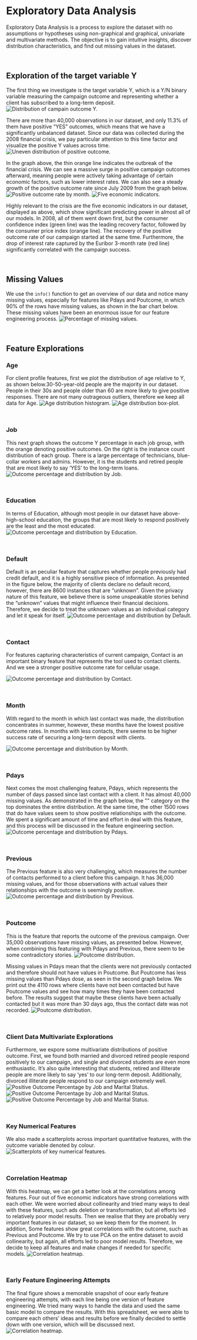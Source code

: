 # Exploratory Data Analysis
Exploratory Data Analysis is a process to explore the dataset with no assumptions or hypotheses using non-graphical and graphical, univariate and multivariate methods. The objective is to gain intuitive insights, discover distribution characteristics, and find out missing values in the dataset.

<br />

## Exploration of the target variable Y
The first thing we investigate is the target variable Y, which is a Y/N binary variable measuring the campaign outcome and representing whether a client has subscribed to a long-term deposit. 
![Distribution of campain outcome Y.](../figures/2_1_Y_distribution.png)

There are more than 40,000 observations in our dataset, and only 11.3% of them have positive “YES” outcomes, which means that we have a significantly unbalanced dataset. Since our data was collected during the 2008 financial crisis, we pay particular attention to this time factor and visualize the positive Y values across time. 
![Uneven distribution of positive outcome.](../figures/2_2_Uneven_distribution.png)

In the graph above, the thin orange line indicates the outbreak of the financial crisis. We can see a massive surge in positive campaign outcomes afterward, meaning people were actively taking advantage of certain economic factors, such as lower interest rates. We can also see a steady growth of the positive outcome rate since July 2009 from the graph below.
![Positive outcome rate by month.](../figures/2_3_Positive_rate_by_month.png)
![Five economic indicators.](../figures/2_4_Five_econ_indicators.png)

Highly relevant to the crisis are the five economic indicators in our dataset, displayed as above, which show significant predicting power in almost all of our models. In 2008, all of them went down first, but the consumer confidence index (green line) was the leading recovery factor, followed by the consumer price index (orange line). The recovery of the positive outcome rate of our campaign started at the same time. Furthermore, the drop of interest rate captured by the Euribor 3-month rate (red line) significantly correlated with the campaign success.

<br />

## Missing Values
We use the `info()` function to get an overview of our data and notice many missing values, especially for features like Pdays and Poutcome, in which 90% of the rows have missing values, as shown in the bar chart below. These missing values have been an enormous issue for our feature engineering process.
![Percentage of missing values.](../figures/2_5_Missing_value_percentage.png)

<br />

## Feature Explorations
### Age
For client profile features, first we plot the distribution of age relative to Y, as shown below.30-50-year-old people are the majority in our dataset. People in their 30s and people older than 60 are more likely to give positive responses. There are not many outrageous outliers, therefore we keep all data for Age.
![Age distribution histogram.](../figures/2_6_Age_histogram.png)
![Age distribution box-plot.](../figures/2_6_Age_box.png)

<br />

### Job
This next graph shows the outcome Y percentage in each job group, with the orange denoting positive outcomes. On the right is the instance count distribution of each group. There is a large percentage of technicians, blue-collar workers and admins. However, it is the students and retired people that are most likely to say ‘YES’ to the long-term loans.
![Outcome percentage and distribution by Job.](../figures/2_7_Job.png)

<br />

### Education
In terms of Education, although most people in our dataset have above-high-school education, the groups that are most likely to respond positively are the least and the most educated. 
![Outcome percentage and distribution by Education.](../figures/2_8_Education.png)

<br />

### Default
Default is an peculiar feature that captures whether people previously had credit default, and it is a highly sensitive piece of information. As presented in the figure below, the majority of clients declare no default record, however, there are 8600 instances that are “unknown”. Given the privacy nature of this feature, we believe there is some unspeakable stories behind the “unknown” values that might influence their financial decisions. Therefore, we decide to treat the unknown values as an individual category and let it speak for itself.
![Outcome percentage and distribution by Default.](../figures/2_9_Default.png)

<br />

### Contact
For features capturing characteristics of current campaign, Contact is an important binary feature that represents the tool used to contact clients. And we see a stronger positive outcome rate for cellular usage.

![Outcome percentage and distribution by Contact.](../figures/2_10_Contact.png)

<br />

### Month
With regard to the month in which last contact was made, the distribution concentrates in summer, however, these months have the lowest positive outcome rates. In months with less contacts, there seeme to be higher success rate of securing a long-term deposit with clients.

![Outcome percentage and distribution by Month.](../figures/2_11_Month.png)

<br />

### Pdays
Next comes the most challenging feature, Pdays, which represents the number of days passed since last contact with a client. It has almost 40,000 missing values. As demonstrated in the graph below, the "<Na>" category on the top dominates the entire distribution. At the same time, the other 1500 rows that do have values seem to show positive relationships with the outcome. We spent a significant amount of time and effort in deal with this feature, and this process will be discussed in the feature engineering section. 
![Outcome percentage and distribution by Pdays.](../figures/2_12_Pdays.png)

<br />

### Previous
The Previous feature is also very challenging, which measures the number of contacts performed to a client before this campaign. It has 36,000 missing values, and for those observations with actual values their relationships with the outcome is seemingly positive. 
![Outcome percentage and distribution by Previous.](../figures/2_13_Previous.png)

<br />

### Poutcome
This is the feature that reports the outcome of the previous campaign. Over 35,000 observations have missing values, as presented below. However, when combining this featuring with Pdays and Previous, there seem to be some contradictory stories.
![Poutcome distribution.](../figures/2_14_Poutcome.png)

 Missing values in Pdays mean that the clients were not previously contacted and therefore should not have values in Poutcome. But Poutcome has less missing values than Pdays dose, as seen in the second graph below. We print out the 4110 rows where clients have not been contacted but have Poutcome values and see how many times they have been contacted before. The results suggest that maybe these clients have been actually contacted but it was more than 30 days ago, thus the contact date was not recorded. 
![Poutcome distribution.](../figures/2_14_Pdays+Previous.png)

<br />

### Client Data Multivariate Explorations
Furthermore, we expore some multivariate distributions of positive outcome. First, we found both married and divorced retired people respond positively to our campaign, and single and divorced students are even more enthusiastic. It’s also quite interesting that students, retired and illiterate people are more likely to say ‘yes’ to our long-term deposit. Additionally,  divorced illiterate people respond to our campaign extremely well.
![Positive Outcome Percentage by Job and Marital Status.](../figures/2_15_Job+Marital.png)
![Positive Outcome Percentage by Job and Marital Status.](../figures/2_15_Job+Education.png)
![Positive Outcome Percentage by Job and Marital Status.](../figures/2_15_Education+Marital.png)

<br />

### Key Numerical Features
We also made a scatterplots across important quantitative features, with the outcome variable denoted by colour. 
![Scatterplots of key numerical features.](../figures/2_16_Numerial_features.png)

<br />

### Correlation Heatmap
With this heatmap, we can get a better look at the correlations among features. Four out of five economic indicators have strong correlations with each other. We were worried about collinearity and tried many ways to deal with these features, such ads deletion or transformation, but all efforts led to relatively poor model results. Then we realise that they are probably very important features in our dataset, so we keep them for the moment. In addition, Some features show great correlations with the outcome, such as Previous and Poutcome. We try to use PCA on the entire dataset to avoid collinearity, but again, all efforts led to poor model results. Therefore, we decide to keep all features and make changes if needed for specific models.
![Correlation heatmap.](../figures/2_17_Heatmap.png)

<br />

### Early Feature Engineering Attempts
The final figure shows a memorable snapshot of oour early feature engineering attempts, with each line being one version of feature engineering. We tried many ways to handle the data and used the same basic model to compare the results. With this spreadsheet, we were able to compare each others’ ideas and results before we finally decided to settle down with one version, which will be discussed next. 
![Correlation heatmap.](../figures/2_18_Early_FE_attempts.png)
